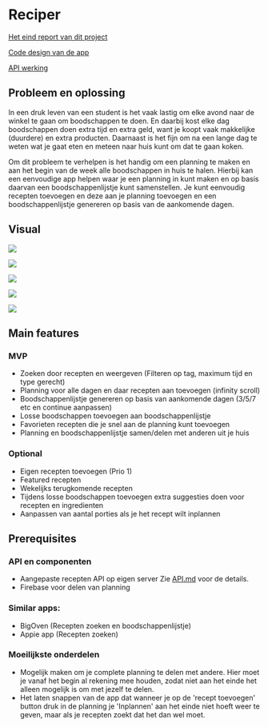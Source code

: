 # Reciper
[Het eind report van dit project](./REPORT.md)

[Code design van de app](./DESIGN.md)

[API werking](./docs/API.md)

## Probleem en oplossing
In een druk leven van een student is het vaak lastig om elke avond naar de winkel te gaan om boodschappen te doen. En daarbij kost elke dag boodschappen doen extra tijd en extra geld, want je koopt vaak makkelijke (duurdere) en extra producten. Daarnaast is het fijn om na een lange dag te weten wat je gaat eten en meteen naar huis kunt om dat te gaan koken. 

Om dit probleem te verhelpen is het handig om een planning te maken en aan het begin van de week alle boodschappen in huis te halen. Hierbij kan een eenvoudige app helpen waar je een planning in kunt maken en op basis daarvan een boodschappenlijstje kunt samenstellen. Je kunt eenvoudig recepten toevoegen en deze aan je planning toevoegen en een boodschappenlijstje genereren op basis van de aankomende dagen.

## Visual
![](docs/screen1.PNG)

![](docs/screen2.PNG)

![](docs/screen3.PNG)

![](docs/screen4.PNG)

![](docs/screen5.jpg)

## Main features

### MVP
- Zoeken door recepten en weergeven (Filteren op tag, maximum tijd en type gerecht)
- Planning voor alle dagen en daar recepten aan toevoegen (infinity scroll)
- Boodschappenlijstje genereren op basis van aankomende dagen (3/5/7 etc en continue aanpassen)
- Losse boodschappen toevoegen aan boodschappenlijstje
- Favorieten recepten die je snel aan de planning kunt toevoegen
- Planning en boodschappenlijstje samen/delen met anderen uit je huis

### Optional
- Eigen recepten toevoegen (Prio 1)
- Featured recepten
- Wekelijks terugkomende recepten
- Tijdens losse boodschappen toevoegen extra suggesties doen voor recepten en ingredienten
- Aanpassen van aantal porties als je het recept wilt inplannen

## Prerequisites

### API en componenten
- Aangepaste recepten API op eigen server Zie [API.md](docs/API.md) voor de details.
- Firebase voor delen van planning

### Similar apps:
- BigOven (Recepten zoeken en boodschappenlijstje)
- Appie app (Recepten zoeken)

### Moeilijkste onderdelen
- Mogelijk maken om je complete planning te delen met andere. Hier moet je vanaf het begin al rekening mee houden, zodat niet aan het einde het alleen mogelijk is om met jezelf te delen.
- Het laten snappen van de app dat wanneer je op de 'recept toevoegen' button druk in de planning je 'Inplannen' aan het einde niet hoeft weer te geven, maar als je recepten zoekt dat het dan wel moet.
